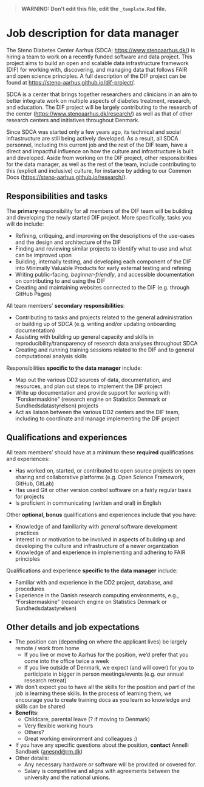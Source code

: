 > **WARNING: Don’t edit this file, edit the `_template.Rmd` file.**

# Job description for data manager

<!--
Some resources for writing job descriptions:

- http://www.fortefoundation.org/site/DocServer/gendered_wording_JPSP.pdf?docID=16121
- https://www.linkedin.com/business/talent/blog/talent-acquisition/must-dos-for-writing-inclusive-job-descriptions
- https://harver.com/blog/inclusive-job-descriptions/
-->

The Steno Diabetes Center Aarhus (SDCA; <https://www.stenoaarhus.dk/>)
is hiring a team to work on a recently funded software and data project.
This project aims to build an open and scalable data infrastructure
framework (DIF) for working with, discovering, and managing data that
follows FAIR and open science principles. A full description of the DIF
project can be found at <https://steno-aarhus.github.io/dif-project/>.

SDCA is a center that brings together researchers and clinicians in an
aim to better integrate work on multiple aspects of diabetes treatment,
research, and education. The DIF project will be largely contributing to
the research of the center (<https://www.stenoaarhus.dk/research/>) as
well as that of other research centers and initiatives throughout
Denmark.

Since SDCA was started only a few years ago, its technical and social
infrastructure are still being actively developed. As a result, all SDCA
personnel, including this current job and the rest of the DIF team, have
a direct and impactful influence on how the culture and infrastructure
is built and developed. Aside from working on the DIF project, other
responsibilities for the data manager, as well as the rest of the team,
include contributing to this (explicit and inclusive) culture, for
instance by adding to our Common Docs
(<https://steno-aarhus.github.io/research/>).

## Responsibilities and tasks

The **primary** responsibility for all members of the DIF team will be
building and developing the newly started DIF project. More
specifically, tasks you will do include:

-   Refining, critiquing, and improving on the descriptions of the
    use-cases and the design and architecture of the DIF
-   Finding and reviewing similar projects to identify what to use and
    what can be improved upon
-   Building, internally testing, and developing each component of the
    DIF into Minimally Valuable Products for early external testing and
    refining
-   Writing public-facing, *beginner-friendly*, and accessible
    documentation on contributing to and using the DIF
-   Creating and maintaining websites connected to the DIF (e.g. through
    GitHub Pages)

All team members’ **secondary responsibilities**:

-   Contributing to tasks and projects related to the general
    administration or building up of SDCA (e.g. writing and/or updating
    onboarding documentation)
-   Assisting with building up general capacity and skills in
    reproducibility/transparency of research data analyses throughout
    SDCA
-   Creating and running training sessions related to the DIF and to
    general computational analysis skills

Responsibilities **specific to the data manager** include:

-   Map out the various DD2 sources of data, documentation, and
    resources, and plan out steps to implement the DIF project
-   Write up documentation and provide support for working with
    “Forskermaskine” (research engine on Statistics Denmark or
    Sundhedsdatastyrelsen) projects
-   Act as liaison between the various DD2 centers and the DIF team,
    including to coordinate and manage implementing the DIF project

## Qualifications and experiences

All team members’ should have at a minimum these **required**
qualifications and experiences:

-   Has worked on, started, or contributed to open source projects on
    open sharing and collaborative platforms (e.g. Open Science
    Framework, GitHub, GitLab)
-   Has used Git or other version control software on a fairly regular
    basis for projects
-   Is proficient in communicating (written and oral) in English

Other **optional, bonus** qualifications and experiences include that
you have:

-   Knowledge of and familiarity with *general* software development
    practices
-   Interest in or motivation to be involved in aspects of building up
    and developing the culture and infrastructure of a newer
    organization
-   Knowledge of and experience in implementing and adhering to FAIR
    principles

Qualifications and experience **specific to the data manager** include:

-   Familiar with and experience in the DD2 project, database, and
    procedures
-   Experience in the Danish research computing environments, e.g.,
    “Forskermaskine” (research engine on Statistics Denmark or
    Sundhedsdatastyrelsen)

## Other details and job expectations

-   The position can (depending on where the applicant lives) be largely
    remote / work from home
    -   If you live or move to Aarhus for the position, we’d prefer that
        you come into the office twice a week
    -   If you live outside of Denmark, we expect (and will cover) for
        you to participate in bigger in person meetings/events (e.g. our
        annual research retreat)
-   We don’t expect you to have all the skills for the position and part
    of the job is learning these skills. In the process of learning
    them, we encourage you to create training docs as you learn so
    knowledge and skills can be shared
-   **Benefits**:
    -   Childcare, parental leave (? if moving to Denmark)
    -   Very flexible working hours
    -   Others?
    -   Great working environment and colleagues :)
-   If you have any specific questions about the position, **contact**
    Annelli Sandbæk (<anesnd@rm.dk>)
-   Other details:
    -   Any necessary hardware or software will be provided or covered
        for.
    -   Salary is competitive and aligns with agreements between the
        university and the national unions.
